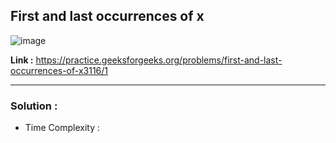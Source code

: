 ## First and last occurrences of x 

![image](https://user-images.githubusercontent.com/23376002/229295222-944e5338-4676-499f-af2c-d6612924b242.png)


**Link :** https://practice.geeksforgeeks.org/problems/first-and-last-occurrences-of-x3116/1

------------------------------------------------------------------------------------------------------------------------------------------------------


### Solution : 

- Time Complexity : 

